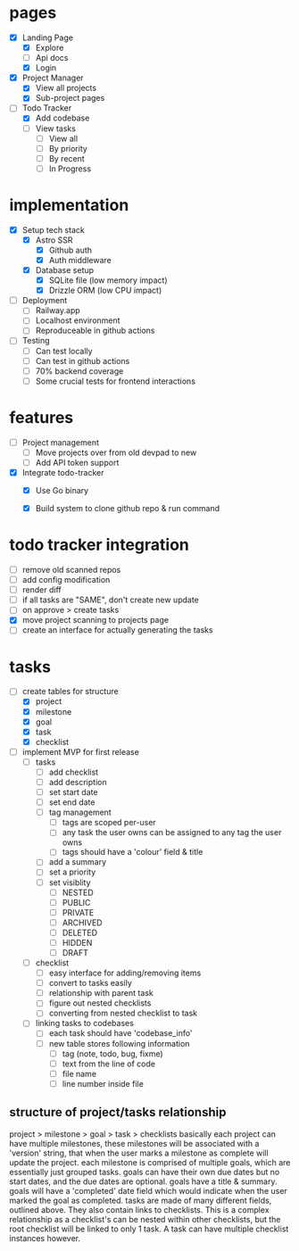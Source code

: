 # pages
- [x] Landing Page
    - [x] Explore
    - [ ] Api docs
    - [x] Login
- [x] Project Manager
    - [x] View all projects
    - [x] Sub-project pages
- [ ] Todo Tracker
    - [x] Add codebase
    - [ ] View tasks
        - [ ] View all
        - [ ] By priority
        - [ ] By recent
        - [ ] In Progress

# implementation
- [x] Setup tech stack
    - [x] Astro SSR
        - [x] Github auth
        - [x] Auth middleware
    - [x] Database setup
        - [x] SQLite file (low memory impact)
        - [x] Drizzle ORM (low CPU impact)
- [ ] Deployment
    - [ ] Railway.app
    - [ ] Localhost environment
    - [ ] Reproduceable in github actions
- [ ] Testing
    - [ ] Can test locally
    - [ ] Can test in github actions
    - [ ] 70% backend coverage
    - [ ] Some crucial tests for frontend interactions

# features
- [ ] Project management
    - [ ] Move projects over from old devpad to new
    - [ ] Add API token support
- [x] Integrate todo-tracker
    - [x] Use Go binary
    - [x] Build system to clone github repo & run command


# todo tracker integration
- [ ] remove old scanned repos
- [ ] add config modification
- [ ] render diff
- [ ] if all tasks are "SAME", don't create new update
- [ ] on approve > create tasks
- [x] move project scanning to projects page
- [ ] create an interface for actually generating the tasks

# tasks
- [ ] create tables for structure
    - [x] project
    - [x] milestone
    - [x] goal
    - [x] task
    - [x] checklist
- [ ] implement MVP for first release
    - [ ] tasks
        - [ ] add checklist
        - [ ] add description
        - [ ] set start date
        - [ ] set end date
        - [ ] tag management
            - [ ] tags are scoped per-user
            - [ ] any task the user owns can be assigned to any tag the user owns
            - [ ] tags should have a 'colour' field & title
        - [ ] add a summary
        - [ ] set a priority
        - [ ] set visiblity
            - [ ] NESTED
            - [ ] PUBLIC
            - [ ] PRIVATE
            - [ ] ARCHIVED
            - [ ] DELETED
            - [ ] HIDDEN
            - [ ] DRAFT
    - [ ] checklist
        - [ ] easy interface for adding/removing items
        - [ ] convert to tasks easily
        - [ ] relationship with parent task
        - [ ] figure out nested checklists
        - [ ] converting from nested checklist to task
    - [ ] linking tasks to codebases
        - [ ] each task should have 'codebase_info'
        - [ ] new table stores following information
            - [ ] tag (note, todo, bug, fixme)
            - [ ] text from the line of code
            - [ ] file name
            - [ ] line number inside file

## structure of project/tasks relationship
project > milestone > goal > task > checklists
basically each project can have multiple milestones, these milestones will be associated with a 'version' string, that when the user marks a milestone as complete will update the project.
each milestone is comprised of multiple goals, which are essentially just grouped tasks. goals can have their own due dates but no start dates, and the due dates are optional. goals have a title & summary. goals will have a 'completed' date field which would indicate when the user marked the goal as completed.
tasks are made of many different fields, outlined above. They also contain links to checklists. This is a complex relationship as a checklist's can be nested within other checklists, but the root checklist will be linked to only 1 task. A task can have multiple checklist instances however.

